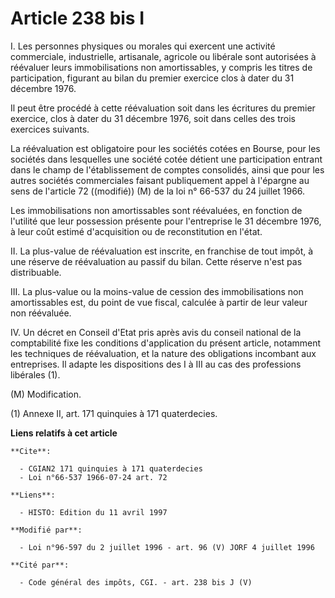 # Article 238 bis I

I. Les personnes physiques ou morales qui exercent une activité commerciale, industrielle, artisanale, agricole ou libérale
sont autorisées à réévaluer leurs immobilisations non amortissables, y compris les titres de participation, figurant au bilan
du premier exercice clos à dater du 31 décembre 1976.

Il peut être procédé à cette réévaluation soit dans les écritures du premier exercice, clos à dater du 31 décembre 1976, soit
dans celles des trois exercices suivants.

La réévaluation est obligatoire pour les sociétés cotées en Bourse, pour les sociétés dans lesquelles une société cotée
détient une participation entrant dans le champ de l'établissement de comptes consolidés, ainsi que pour les autres sociétés
commerciales faisant publiquement appel à l'épargne au sens de l'article 72 ((modifié)) (M) de la loi n° 66-537 du 24 juillet
1966.

Les immobilisations non amortissables sont réévaluées, en fonction de l'utilité que leur possession présente pour
l'entreprise le 31 décembre 1976, à leur coût estimé d'acquisition ou de reconstitution en l'état.

II. La plus-value de réévaluation est inscrite, en franchise de tout impôt, à une réserve de réévaluation au passif du bilan.
Cette réserve n'est pas distribuable.

III. La plus-value ou la moins-value de cession des immobilisations non amortissables est, du point de vue fiscal, calculée à
partir de leur valeur non réévaluée.

IV. Un décret en Conseil d'Etat pris après avis du conseil national de la comptabilité fixe les conditions d'application du
présent article, notamment les techniques de réévaluation, et la nature des obligations incombant aux entreprises. Il adapte
les dispositions des I à III au cas des professions libérales (1).

(M) Modification.

(1) Annexe II, art. 171 quinquies à 171 quaterdecies.

**Liens relatifs à cet article**

	**Cite**:

	  - CGIAN2 171 quinquies à 171 quaterdecies
	  - Loi n°66-537 1966-07-24 art. 72

	**Liens**:

	  - HISTO: Edition du 11 avril 1997

	**Modifié par**:

	  - Loi n°96-597 du 2 juillet 1996 - art. 96 (V) JORF 4 juillet 1996

	**Cité par**:

	  - Code général des impôts, CGI. - art. 238 bis J (V)
